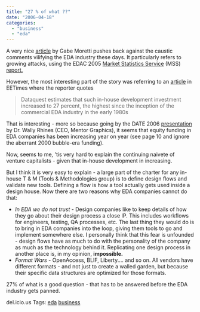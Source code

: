 ```yaml
---
title: "27 % of what ??"
date: "2006-04-18"
categories: 
  - "business"
  - "eda"
---
```


A very nice [article](http://www.gabeoneda.com/node/47 "Economic forces, not capriciousness determine EDA revenues") by Gabe Moretti pushes back against the caustic comments vilifying the EDA industry these days. It particularly refers to growing attacks, using the EDAC 2005 [Market Statistics Service](http://www.edac.org/stats_mss.jsp) (MSS) [report.](http://www10.pcbcafe.com/nbc/articles/view_article.php?articleid=259043)

However, the most interesting part of the story was referring to an [article](http://www.eetimes.com/news/design/business/showArticle.jhtml?articleID=181500838) in EETimes where the reporter quotes

> Dataquest estimates that such in-house development investment increased to 27 percent, the highest since the inception of the commercial EDA industry in the early 1980s

That is interesting - more so because going by the DATE 2006 [presentation](http://www.mentor.com/company/industry_keynotes/upload/wcr_date0306.pdf) by Dr. Wally Rhines (CEO, Mentor Graphics), it seems that equity funding in EDA companies has been increasing year on year (see page 10 and ignore the aberrant 2000 bubble-era funding).

Now, seems to me, 'tis very hard to explain the continuing naivete of venture capitalists - given that in-house development in increasing.

But I think it is very easy to explain - a large part of the charter for any in-house T & M (Tools & Methodologies group) is to define design flows and validate new tools. Defining a flow is how a tool actually gets used inside a design house. Now there are two reasons why EDA companies cannot do that:

- _In EDA we do not trust_ \- Design companies like to keep details of how they go about their design process a close IP. This includes workflows for engineers, testing, QA processes, etc. The last thing they would do is to bring in EDA companies into the loop, giving them tools to go and implement somewhere else. I personally think that this fear is unfounded - design flows have as much to do with the personality of the company as much as the technology behind it. Replicating one design process in another place is, in my opinion, **impossible.**
- _Format Wars -_ OpenAccess, BLIF, Liberty.... and so on. All vendors have different formats - and not just to create a walled garden, but because their specific data structures are optimized for those formats.

27% of what is a good question - that has to be answered before the EDA industry gets panned.

del.icio.us Tags: [eda](http://del.icio.us/sss8ue/eda) [business](http://del.icio.us/sss8ue/business)
